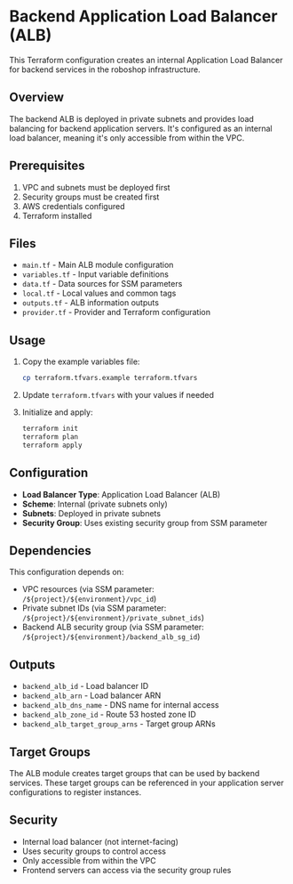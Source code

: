 # Backend Application Load Balancer (ALB)

This Terraform configuration creates an internal Application Load Balancer for backend services in the roboshop infrastructure.

## Overview

The backend ALB is deployed in private subnets and provides load balancing for backend application servers. It's configured as an internal load balancer, meaning it's only accessible from within the VPC.

## Prerequisites

1. VPC and subnets must be deployed first
2. Security groups must be created first
3. AWS credentials configured
4. Terraform installed

## Files

- `main.tf` - Main ALB module configuration
- `variables.tf` - Input variable definitions
- `data.tf` - Data sources for SSM parameters
- `local.tf` - Local values and common tags
- `outputs.tf` - ALB information outputs
- `provider.tf` - Provider and Terraform configuration

## Usage

1. Copy the example variables file:
   ```bash
   cp terraform.tfvars.example terraform.tfvars
   ```

2. Update `terraform.tfvars` with your values if needed

3. Initialize and apply:
   ```bash
   terraform init
   terraform plan
   terraform apply
   ```

## Configuration

- **Load Balancer Type**: Application Load Balancer (ALB)
- **Scheme**: Internal (private subnets only)
- **Subnets**: Deployed in private subnets
- **Security Group**: Uses existing security group from SSM parameter

## Dependencies

This configuration depends on:
- VPC resources (via SSM parameter: `/${project}/${environment}/vpc_id`)
- Private subnet IDs (via SSM parameter: `/${project}/${environment}/private_subnet_ids`)
- Backend ALB security group (via SSM parameter: `/${project}/${environment}/backend_alb_sg_id`)

## Outputs

- `backend_alb_id` - Load balancer ID
- `backend_alb_arn` - Load balancer ARN
- `backend_alb_dns_name` - DNS name for internal access
- `backend_alb_zone_id` - Route 53 hosted zone ID
- `backend_alb_target_group_arns` - Target group ARNs

## Target Groups

The ALB module creates target groups that can be used by backend services. These target groups can be referenced in your application server configurations to register instances.

## Security

- Internal load balancer (not internet-facing)
- Uses security groups to control access
- Only accessible from within the VPC
- Frontend servers can access via the security group rules
